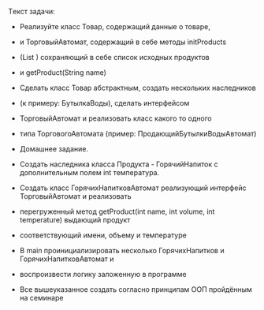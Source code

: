 



Tекст задачи:
* Реализуйте класс Товар, содержащий данные о товаре,
* и ТорговыйАвтомат, содержащий  в себе методы initProducts
* (List <Product>) сохраняющий в себе список исходных продуктов
* и getProduct(String name)


* Сделать класс Товар абстрактным, создать нескольких наследников
* (к примеру: БутылкаВоды), сделать интерфейсом
* ТорговыйАвтомат и реализовать класс какого то одного
* типа ТорговогоАвтомата (пример: ПродающийБутылкиВодыАвтомат)

* Домашнее задание.

* Создать наследника класса Продукта - ГорячийНапиток с дополнительным полем int температура.
* Создать класс ГорячихНапитковАвтомат реализующий интерфейс ТорговыйАвтомат и реализовать
* перегруженный метод getProduct(int name, int volume, int temperature) выдающий продукт
* соответствующий имени, объему и температуре
* В main проинициализировать несколько ГорячихНапитков и ГорячихНапитковАвтомат и
* воспроизвести логику заложенную в программе
* Все вышеуказанное создать согласно принципам ООП пройдённым на семинаре



